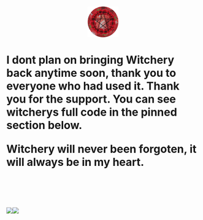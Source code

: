 <!-- PROJECT LOGO -->
<br />
<p align="center">
    <img src="witcheryWonders PFP.png" alt="Logo" width="80" height="80">
  </a>
  <p align="center">
  </p>
</p>

<h1> I dont plan on bringing Witchery back anytime soon, thank you to everyone who had used it. Thank you for the support. You can see witcherys full code in the pinned section below.


Witchery will never been forgoten, it will always be in my heart. 

<br/>

<img align="" height='130px' src="https://github-readme-stats.vercel.app/api?username=WITCH4242&hide_title=true&show_icons=true&include_all_commits=true&line_height=21&bg_color=0,EC6C6C,FFD479,FFFC79,73FA79&theme=graywhite" /><img align="" height='130px' src="https://github-readme-stats.vercel.app/api/top-langs/?username=WITCH4242&hide_title=true&layout=compact&bg_color=0,73FA79,73FDFF,7A81FF&theme=graywhite" />

<br/>


<!---
WITCH4242/WITCH4242 is a ✨ special ✨ repository because its `README.md` (this file) appears on your GitHub profile.
You can click the Preview link to take a look at your changes.
--->
